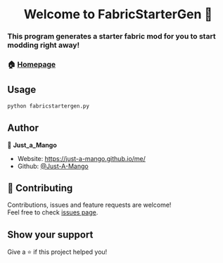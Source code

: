 <h1 align="center">Welcome to FabricStarterGen 👋</h1>


### This program generates a starter fabric mod for you to start modding right away!

### 🏠 [Homepage](https://github.com/Just-A-Mango/fabricstartergen#readme)

## Usage

```sh
python fabricstartergen.py
```

## Author

👤 **Just_a_Mango**

* Website: https://just-a-mango.github.io/me/
* Github: [@Just-A-Mango](https://github.com/Just-A-Mango)

## 🤝 Contributing

Contributions, issues and feature requests are welcome!<br />Feel free to check [issues page](https://github.com/Just-A-Mango/fabricstartergen/issues). 

## Show your support

Give a ⭐️ if this project helped you!
